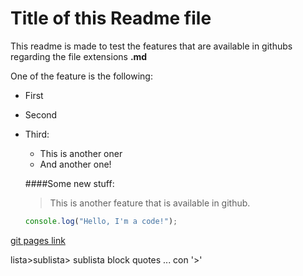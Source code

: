 # Title of this Readme file 

This readme is made to test the features that are available in githubs regarding the file extensions **.md**

One of the feature is the following:
+ First
+ Second
+ Third:
  + This is another oner
  + And another one!

  ####Some new stuff:

  > This is another feature that is available in github. 

  ````javascript
  console.log("Hello, I'm a code!");
  ````

[git pages link](https://andreykiv.github.io/webDeportista/index.html)


lista>sublista> sublista
block quotes ... con '>'



